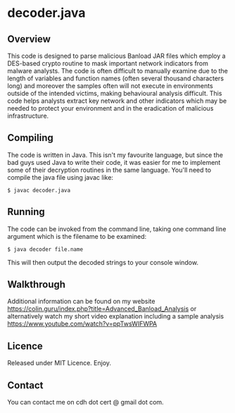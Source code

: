 # decoder.java

## Overview
This code is designed to parse malicious Banload JAR files which employ a DES-based crypto routine to mask important network indicators from malware analysts. The code is often difficult to manually examine due to the length of variables and function names (often several thousand characters long) and moreover the samples often will not execute in environments outside of the intended victims, making behavioural analysis difficult. This code helps analysts extract key network and other indicators which may be needed to protect your environment and in the eradication of malicious infrastructure.

## Compiling
The code is written in Java. This isn't my favourite language, but since the bad guys used Java to write their code, it was easier for me to implement some of their decryption routines in the same language. You'll need to compile the java file using javac like:

    $ javac decoder.java
    
## Running
The code can be invoked from the command line, taking one command line argument which is the filename to be examined:

    $ java decoder file.name
    
This will then output the decoded strings to your console window. 

## Walkthrough
Additional information can be found on my website https://colin.guru/index.php?title=Advanced_Banload_Analysis or alternatively watch my short video explanation including a sample analysis https://www.youtube.com/watch?v=ppTwsWIFWPA

## Licence
Released under MIT Licence. Enjoy.

## Contact
You can contact me on cdh dot cert @ gmail dot com.


